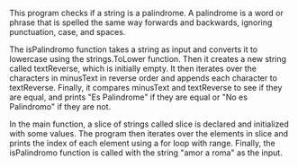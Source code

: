 This program checks if a string is a palindrome. A palindrome is a word or phrase that is spelled the same way forwards and backwards, ignoring punctuation, case, and spaces.

The isPalindromo function takes a string as input and converts it to lowercase using the strings.ToLower function. Then it creates a new string called textReverse, which is initially empty. It then iterates over the characters in minusText in reverse order and appends each character to textReverse. Finally, it compares minusText and textReverse to see if they are equal, and prints "Es Palindrome" if they are equal or "No es Palindromo" if they are not.

In the main function, a slice of strings called slice is declared and initialized with some values. The program then iterates over the elements in slice and prints the index of each element using a for loop with range. Finally, the isPalindromo function is called with the string "amor a roma" as the input.